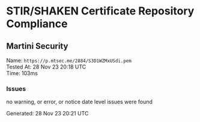 # STIR/SHAKEN Certificate Repository Compliance

## Martini Security

Name: `https://p.mtsec.me/2884/S3D1WZMxUSdi.pem`\
Tested At: 28 Nov 23 20:18 UTC\
Time: 103ms

### Issues

no warning, or error, or notice date level issues were found

Generated: 28 Nov 23 20:21 UTC